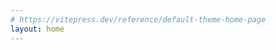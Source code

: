 ```yaml
---
# https://vitepress.dev/reference/default-theme-home-page
layout: home
---
```


<script setup>
import ItemList from './components/ItemList.vue'
</script>

<ItemList />

